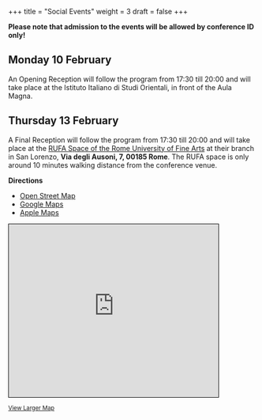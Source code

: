 +++
title = "Social Events"
weight = 3
draft = false
+++

**Please note that admission to the events will be allowed by conference ID only!**

## Monday 10 February

An Opening Reception will follow the program from 17:30 till 20:00 and will take place at the Istituto Italiano di Studi Orientali, in front of the Aula Magna.

## Thursday 13 February

A Final Reception will follow the program from 17:30 till 20:00 and will take place at the [RUFA Space of the Rome University of Fine Arts](https://www.unirufa.it/en/sedi/sedi-roma/via-degli-ausoni-7/rufa-space/) at their branch in San Lorenzo, **Via degli Ausoni, 7, 00185 Rome**. The RUFA space is only around 10 minutes walking distance from the conference venue.

**Directions**

- [Open Street Map](https://www.openstreetmap.org/directions?engine=graphhopper_foot&route=41.896450%2C12.520959%3B41.898915%2C12.516475)
- [Google Maps](https://www.google.com/maps/place/RUFA+-+Rome+University+of+Fine+Arts/@41.896561,12.515269,17z/data=!3m1!5s0x132f619b66c3e989:0x408cfd3850c5d291!4m23!1m16!4m15!1m6!1m2!1s0x132f6184e01c3111:0x4bec550a1e258da0!2sDipartimento+ISO+-+Sapienza+Universit%C3%A0+di+Roma,+Circonvallazione+Tiburtina,+Roma,+RM,+Italia!2m2!1d12.5200773!2d41.8964171!1m6!1m2!1s0x132f619b643df47d:0x4b9ff25ebdeff7eb!2sRUFA+-+Rome+University+of+Fine+Arts,+Via+degli+Ausoni,+Roma,+RM!2m2!1d12.516511!2d41.8990198!3e2!3m5!1s0x132f619b643df47d:0x4b9ff25ebdeff7eb!8m2!3d41.8990198!4d12.516511!16s%2Fg%2F11c6vr03fh?entry=ttu&g_ep=EgoyMDI1MDExNS4wIKXMDSoASAFQAw%3D%3D)
- [Apple Maps](https://maps.apple.com/?daddr=Via%20degli%20Ausoni%207,%20Via%20degli%20Ausoni%207,%2000185%20Roma,%20Italia&dirflg=w&saddr=Edificio%20Marco%20Polo,%20Viale%20dello%20Scalo%20S.Lorenzo%2082%0A00185%20Roma%0AItalia)

<div class="map-container"><iframe width="425" height="350" src="https://www.openstreetmap.org/export/embed.html?bbox=12.514750063419344%2C41.89804069253227%2C12.518258392810823%2C41.89984746362843&amp;layer=mapnik&amp;marker=41.8989440844702%2C12.516504228115082" style="border: 1px solid black"></iframe></div>
<p><small><a href="https://www.openstreetmap.org/#map=19/41.898951/12.516502">View Larger Map</a></small></p>